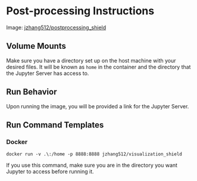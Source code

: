# Post-processing Instructions

Image: [jzhang512/postprocessing_shield](https://hub.docker.com/r/jzhang512/postprocessing_shield)

## Volume Mounts
Make sure you have a directory set up on the host machine with your desired files. It will be known as `home` in the container and the directory that the Jupyter Server has access to.

## Run Behavior
Upon running the image, you will be provided a link for the Jupyter Server. 

## Run Command Templates
### Docker
```
docker run -v .\:/home -p 8888:8888 jzhang512/visualization_shield
```
If you use this command, make sure you are in the directory you want Jupyter to access before running it.
